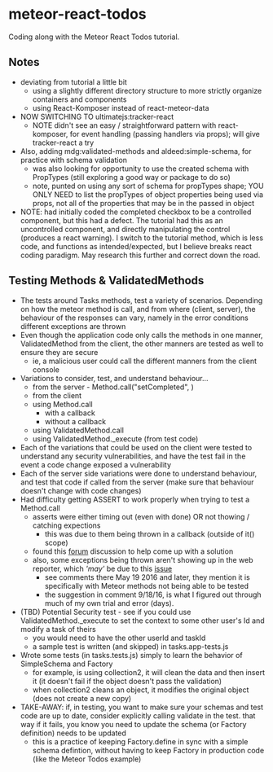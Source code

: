 # meteor-react-todos
Coding along with the Meteor React Todos tutorial.

## Notes
* deviating from tutorial a little bit
    * using a slightly different directory structure to more strictly organize containers and components
    * using React-Komposer instead of react-meteor-data
* NOW SWITCHING TO ultimatejs:tracker-react
    * NOTE didn't see an easy / straightforward pattern with react-komposer, for event handling (passing handlers via props); will give tracker-react a try
* Also, adding mdg:validated-methods and aldeed:simple-schema, for practice with schema validation
    * was also looking for opportunity to use the created schema with PropTypes (still exploring a good way or package to do so)
    * note, punted on using any sort of schema for propTypes shape; YOU ONLY NEED to list the propTypes of object properties being used via props, not all of the properties that may be in the passed in object
* NOTE: had initially coded the completed checkbox to be a controlled component, but this had a defect. The tutorial had this as an uncontrolled component, and directly manipulating the control (produces a react warning). I switch to the tutorial method, which is less code, and functions as intended/expected, but I believe breaks react coding paradigm. May research this further and correct down the road.
    

## Testing Methods & ValidatedMethods
* The tests around Tasks methods, test a variety of scenarios. Depending on how the meteor method is call, and from where (client, server), the behaviour of the responses can vary, namely in the error conditions different exceptions are thrown
* Even though the application code only calls the methods in one manner, ValidatedMethod from the client, the other manners are tested as well to ensure they are secure
    * ie, a malicious user could call the different manners from the client console
* Variations to consider, test, and understand behaviour...
    * from the server - Method.call("setCompleted", )
    * from the client
    * using Method.call
        * with a callback
        * without a callback
    * using ValidatedMethod.call
    * using ValidatedMethod._execute (from test code)
* Each of the variations that could be used on the client were tested to understand any security vulnerabilities, and have the test fail in the event a code change exposed a vulnerability
* Each of the server side variations were done to understand behaviour, and test that code if called from the server (make sure that behaviour doesn't change with code changes)
* Had difficulty getting ASSERT to work properly when trying to test a Method.call
    * asserts were either timing out (even with done) OR not thowing / catching expections
        * this was due to them being thrown in a callback (outside of it() scope)
    * found this [forum](https://forums.meteor.com/t/how-to-test-meteor-methods/21710/11) discussion to help come up with a solution
    * also, some exceptions being thrown aren't showing up in the web reporter, which _'may'_ be due to this [issue](https://github.com/practicalmeteor/meteor-mocha/issues/11)
        * see comments there May 19 2016 and later, they mention it is specifically with Meteor methods not being able to be tested
        * the suggestion in comment 9/18/16, is what I figured out through much of my own trial and error (days).
* (TBD) Potential Security test - see if you could use ValidatedMethod._execute to set the context to some other user's Id and modify a task of theirs
    * you would need to have the other userId and taskId
    * a sample test is written (and skipped) in tasks.app-tests.js
* Wrote some tests (in tasks.tests.js) simply to learn the behavior of SimpleSchema and Factory
    * for example, is using collection2, it will clean the data and then insert it (it doesn't fail if the object doesn't pass the validation)
    * when collection2 cleans an object, it modifies the original object (does not create a new copy)
* TAKE-AWAY: if, in testing, you want to make sure your schemas and test code are up to date, consider explicitly calling validate in the test. that way if it fails, you know you need to update the schema (or Factory definition) needs to be updated
    * this is a practice of keeping Factory.define in sync with a simple schema defintion, without having to keep Factory in production code (like the Meteor Todos example)
    